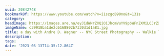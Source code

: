 ```yaml
---
uuid: 20842748
bookmarkOf: https://www.youtube.com/watch?v=i1szgcB9Ono&t=131s
category: 
headImage: https://images.are.na/eyJidWNrZXQiOiJhcmVuYV9pbWFnZXMiLCJrZXkiOiIyMDg0Mjc0OC9vcmlnaW5hbF9jMzk5MThiYTFkZTJjNjE2ODgwMmI3MzMwZDFkMWE4MS5qcGciLCJlZGl0cyI6eyJyZXNpemUiOnsid2lkdGgiOjEyMDAsImhlaWdodCI6MTIwMCwiZml0IjoiaW5zaWRlIiwid2l0aG91dEVubGFyZ2VtZW50Ijp0cnVlfSwid2VicCI6eyJxdWFsaXR5Ijo5MH0sImpwZWciOnsicXVhbGl0eSI6OTB9LCJyb3RhdGUiOm51bGx9fQ==?bc=0
imageName: c39918ba1de2c6168802b7330d1d1a81.jpg
title: a day with Andre D. Wagner -- NYC Street Photography -- Walkie Talkie ep. 16
description: 
tags: 
date: '2023-03-13T14:35:12.864Z'
---
```

